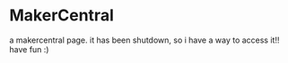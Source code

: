 # MakerCentral
a makercentral page. it has been shutdown, so i have a way to access it!! have fun :)
